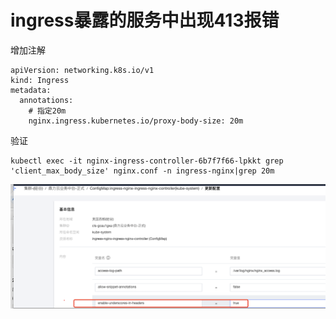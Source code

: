 # ingress暴露的服务中出现413报错

增加注解

```
apiVersion: networking.k8s.io/v1
kind: Ingress
metadata:
  annotations:
    # 指定20m
    nginx.ingress.kubernetes.io/proxy-body-size: 20m
```

验证

```
kubectl exec -it nginx-ingress-controller-6b7f7f66-lpkkt grep 'client_max_body_size' nginx.conf -n ingress-nginx|grep 20m
```


![](i/ca477d98-c00f-462b-8c9d-1ea70d27398c.png)
